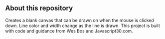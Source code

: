 ## About this repository
Creates a blank canvas that can be drawn on when the mouse is clicked down. Line color and width change as the line is drawn.
This project is built with code and guidance from Wes Bos and Javascript30.com.

